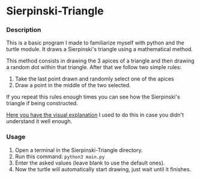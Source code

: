 # Sierpinski-Triangle

### Description

This is a basic program I made to familiarize myself with python and the turtle module. It draws a Sierpinski's triangle using a mathematical method.

This method consists in drawing the 3 apices of a triangle and then drawing a random dot within that triangle. After that we follow two simple rules:
1. Take the last point drawn and randomly select one of the apices
2. Draw a point in the middle of the two selected.

If you repeat this rules enough times you can see how the Sierpinski's triangle if being constructed.

[Here you have the visual explanation](https://www.youtube.com/watch?v=Fgu5-3ihVVI) I used to do this in case you didn't understand it well enough.


### Usage

1. Open a terminal in the Sierpinski-Triangle directory.
2. Run this command: `python3 main.py`
3. Enter the asked values (leave blank to use the default ones).
4. Now the turtle will automatically start drawing, just wait until it finishes.
